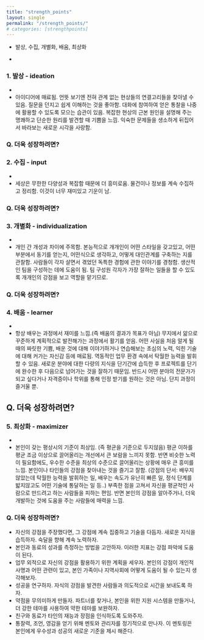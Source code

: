 ```yaml
---
title: "strength_points"
layout: single
permalink: "/strength_points/"
# categories: [strengthpoints]
---
```


* 발상, 수집, 개별화, 배움, 최상화
-



### 1. 발상 - ideation
-
- 아이디어에 매료됨. 언뜻 보기엔 전혀 관계 없는 현상들의 연결고리들을 찾아낼 수 있음. 질문을 던지고 쉽게 이해하는 것을 좋아함. 대화에 참여하여 얻은 통찰을 나중에 활용할 수 있도록 모으는 습관이 있음. 복잡한 현상의 근본 원인을 설명해 주는 명쾌하고 단순한 원리를 발견할 때 기쁨을 느낌. 익숙한 문제들을 생소하게 뒤집어서 바라보는 새로운 시각을 사랑함.

### Q. 더욱 성장하려면?



### 2. 수집 - input
-
- 세상은 무한한 다양성과 복잡함 때문에 더 흥미로움. 물건이나 정보를 계속 수집하고 정리함. 이것이 너무 재미있고 기운이 남.

### Q. 더욱 성장하려면?



### 3. 개별화 - individualization
-
- 개인 간 개성과 차이에 주목함. 본능적으로 개개인이 어떤 스타일을 갖고있고, 어떤 부분에서 동기를 얻는지, 어떤식으로 생각하고, 어떻게 대인관계를 구축하는 지를 관찰함. 사람들이 각자 살면서 겪었던 독특한 경험에 관한 이야기를 경청함. 생산적인 팀을 구성하는 데에 도움이 됨. 팀 구성원 각자가 가장 잘하는 일들을 할 수 있도록 개개인의 강점을 보고 역할을 맡기므로.

### Q. 더욱 성장하려면?



### 4. 배움 - learner
-
- 항상 배우는 과정에서 재미를 느낌.(즉 배움의 결과가 목표가 아님) 무지에서 앎으로 꾸준하게 계획적으로 발전해가는 과정에서 활기를 얻음. 어떤 사실을 처음 알게 될 때의 짜릿한 기쁨, 배운 것에 대해 이야기하거나 연습해보는 초심의 노력, 익힌 기술에 대해 커가는 자신감 등에 매료됨. 역동적인 업무 환경 속에서 탁월한 능력을 발휘할 수 있음. 새로운 분야에 대한 다량의 지식을 단기간에 습득한 후 프로젝트를 단기에 완수한 후 다음으로 넘어가는 것을 잘하기 때문임. 반드시 어떤 분야의 전문가가 되고 싶다거나 자격증이나 학위를 통해 인정 받기를 원하는 것은 아님. 단지 과정이 즐거울 뿐.

## Q. 더욱 성장하려면?



### 5. 최상화 - maximizer
-
- 본인이 갖는 평상시의 기준이 최상임. (즉 평균을 기준으로 두지않음) 평균 이하를 평균 조금 이상으로 끌어올리는 개선에서 큰 보람을 느끼지 못함. 반면 비슷한 노력이 필요함에도, 우수한 수준을 최상의 수준으로 끌어올리는 상황에 매우 큰 흥미를 느낌. 본인이나 타인들의 강점을 찾아내는 것을 즐기고 잘함. (강점의 단서: 배우지 않았는데 탁월한 능력을 발휘하는 일, 배우는 속도가 유난히 빠른 일, 정식 단계를 밟지않고도 어떤 기술에 통달하는 일 등..) 부족한 점을 고쳐서 자신을 평균적인 사람으로 만드려고 하는 사람들을 피하는 편임. 반면 본인의 강점을 알아주거나, 더욱 개발하는 것에 도움을 주는 사람들에 매력을 느낌.

### Q. 더욱 성장하려면?
- 자신의 강점을 주장했다면, 그 강점에 계속 집중하고 기술을 다듬자. 새로운 지식을 습득하자. 숙달을 향해 계속 노력하자.
- 본인과 동료의 성과를 측정하는 방법을 고안하자. 이러한 지표는 강점 파악에 도움이 된다.
- 업무 외적으로 자신의 강점을 활용하기 위한 계획을 세우자. 본인의 강점이 개인적 사명과 어떤 관련이 있고, 본인 가족이나 지역사회에 어떻게 도움이 될 수 있는지 생각해보자.
- 성공을 연구하자. 자식의 강점을 발견한 사람들과 의도적으로 시간을 보내도록 하자.
- 약점을 무의미하게 만들자. 파트너를 찾거나, 본인을 위한 지원 시스템을 만들거나, 더 강한 테마를 사용하여 약한 테마를 보완하자.
- 친구와 동료가 타인의 재능과 장점을 인식하도록 도와주자.
- 통찰력, 조언, 영감을 얻기 위해 멘토와 관리자를 정기적으로 만나자. 이 멘토링은 본인에게 우수성과 성공의 새로운 기준을 제시 해준다. 


